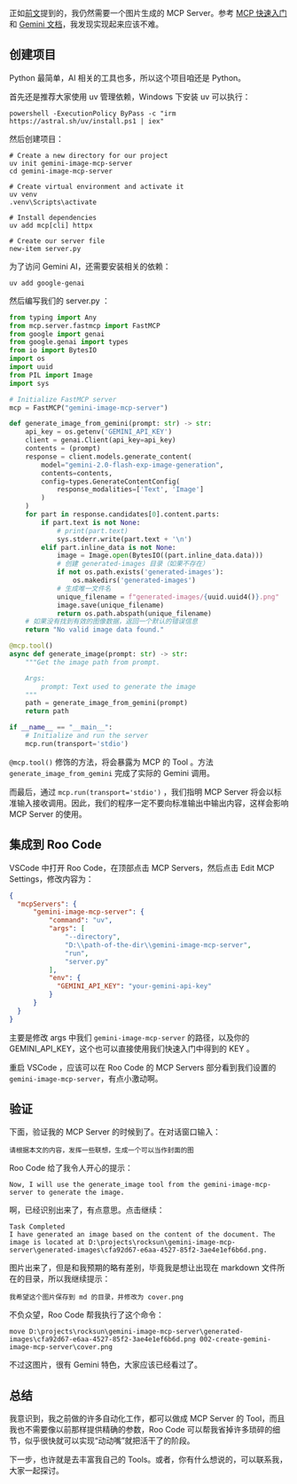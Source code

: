 <!--
title: 创建图片生成MCP Server
cover: ./cover.png
summary: 本文介绍了如何为 Roo Code 创建一个 Gemini 图像生成 MCP 服务器，使用 Python 编写。文章详细说明了如何设置项目、安装依赖，以及创建一个 generate_image 工具。
-->

正如[前文](https://yylives.cc/2025/03/19/001-roo-code-quickstart/)提到的，我仍然需要一个图片生成的 MCP Server。参考 [MCP 快速入门](https://modelcontextprotocol.io/quickstart/server)和 [Gemini 文档](https://ai.google.dev/gemini-api/docs/image-generation?hl=zh-cn#python)，我发现实现起来应该不难。

## 创建项目

Python 最简单，AI 相关的工具也多，所以这个项目咱还是 Python。

首先还是推荐大家使用 uv 管理依赖，Windows 下安装 uv 可以执行：

```
powershell -ExecutionPolicy ByPass -c "irm https://astral.sh/uv/install.ps1 | iex"
```

然后创建项目：

```
# Create a new directory for our project
uv init gemini-image-mcp-server
cd gemini-image-mcp-server

# Create virtual environment and activate it
uv venv
.venv\Scripts\activate

# Install dependencies
uv add mcp[cli] httpx

# Create our server file
new-item server.py
```

为了访问 Gemini AI，还需要安装相关的依赖：

```
uv add google-genai
```

然后编写我们的 server.py ：

```py
from typing import Any
from mcp.server.fastmcp import FastMCP
from google import genai
from google.genai import types
from io import BytesIO
import os
import uuid
from PIL import Image
import sys

# Initialize FastMCP server
mcp = FastMCP("gemini-image-mcp-server")

def generate_image_from_gemini(prompt: str) -> str:
    api_key = os.getenv('GEMINI_API_KEY')
    client = genai.Client(api_key=api_key)
    contents = (prompt)
    response = client.models.generate_content(
        model="gemini-2.0-flash-exp-image-generation",
        contents=contents,
        config=types.GenerateContentConfig(
            response_modalities=['Text', 'Image']
        )
    )
    for part in response.candidates[0].content.parts:
        if part.text is not None:
            # print(part.text)
            sys.stderr.write(part.text + '\n')
        elif part.inline_data is not None:
            image = Image.open(BytesIO((part.inline_data.data)))
            # 创建 generated-images 目录（如果不存在）
            if not os.path.exists('generated-images'):
                os.makedirs('generated-images')
            # 生成唯一文件名
            unique_filename = f"generated-images/{uuid.uuid4()}.png"
            image.save(unique_filename)
            return os.path.abspath(unique_filename)
    # 如果没有找到有效的图像数据，返回一个默认的错误信息
    return "No valid image data found."

@mcp.tool()
async def generate_image(prompt: str) -> str:
    """Get the image path from prompt.

    Args:
        prompt: Text used to generate the image
    """
    path = generate_image_from_gemini(prompt)
    return path

if __name__ == "__main__":
    # Initialize and run the server
    mcp.run(transport='stdio')
```

`@mcp.tool()` 修饰的方法，将会暴露为 MCP 的 Tool 。方法 `generate_image_from_gemini` 完成了实际的 Gemini 调用。

而最后，通过 `mcp.run(transport='stdio')` ，我们指明 MCP Server 将会以标准输入接收调用。因此，我们的程序一定不要向标准输出中输出内容，这样会影响 MCP Server 的使用。

## 集成到 Roo Code

VSCode 中打开 Roo Code，在顶部点击 MCP Servers，然后点击 Edit MCP Settings，修改内容为：

```json
{
  "mcpServers": {
      "gemini-image-mcp-server": {
          "command": "uv",
          "args": [
              "--directory",
              "D:\\path-of-the-dir\\gemini-image-mcp-server",
              "run",
              "server.py"
          ],
          "env": {
            "GEMINI_API_KEY": "your-gemini-api-key"
          }
      }
  }
}

```

主要是修改 args 中我们 `gemini-image-mcp-server` 的路径，以及你的 GEMINI_API_KEY，这个也可以直接使用我们快速入门中得到的 KEY 。

重启 VSCode ，应该可以在 Roo Code 的 MCP Servers 部分看到我们设置的 `gemini-image-mcp-server`，有点小激动啊。

## 验证

下面，验证我的 MCP Server 的时候到了。在对话窗口输入：

```
请根据本文的内容，发挥一些联想，生成一个可以当作封面的图
```

Roo Code 给了我令人开心的提示：

```
Now, I will use the generate_image tool from the gemini-image-mcp-server to generate the image.
```

啊，已经识别出来了，有点意思。点击继续：

```
Task Completed
I have generated an image based on the content of the document. The image is located at D:\projects\rocksun\gemini-image-mcp-server\generated-images\cfa92d67-e6aa-4527-85f2-3ae4e1ef6b6d.png.
```

图片出来了，但是和我预期的略有差别，毕竟我是想让出现在 markdown 文件所在的目录，所以我继续提示：

```
我希望这个图片保存到 md 的目录，并修改为 cover.png
```

不负众望，Roo Code 帮我执行了这个命令：

```
move D:\projects\rocksun\gemini-image-mcp-server\generated-images\cfa92d67-e6aa-4527-85f2-3ae4e1ef6b6d.png 002-create-gemini-image-mcp-server\cover.png
```

不过这图片，很有 Gemini 特色，大家应该已经看过了。

## 总结

我意识到，我之前做的许多自动化工作，都可以做成 MCP Server 的 Tool，而且我也不需要像以前那样提供精确的参数，Roo Code 可以帮我省掉许多琐碎的细节，似乎很快就可以实现“动动嘴”就把活干了的阶段。

下一步，也许就是去丰富我自己的 Tools。或者，你有什么想说的，可以联系我，大家一起探讨。